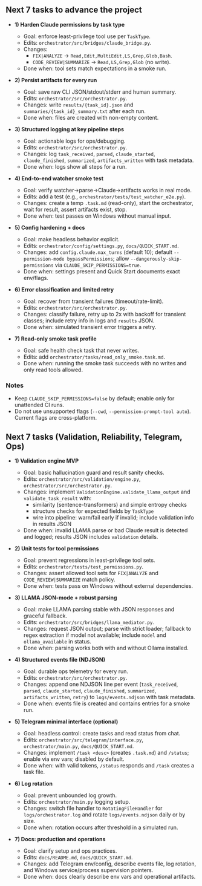 ## Next 7 tasks to advance the project

- **1) Harden Claude permissions by task type**
  - Goal: enforce least-privilege tool use per `TaskType`.
  - Edits: `orchestrator/src/bridges/claude_bridge.py`.
  - Changes:
    - `FIX|ANALYZE` → `Read,Edit,MultiEdit,LS,Grep,Glob,Bash`.
    - `CODE_REVIEW|SUMMARIZE` → `Read,LS,Grep,Glob` (no write).
  - Done when: tool sets match expectations in a smoke run.

- **2) Persist artifacts for every run**
  - Goal: save raw CLI JSON/stdout/stderr and human summary.
  - Edits: `orchestrator/src/orchestrator.py`.
  - Changes: write `results/{task_id}.json` and `summaries/{task_id}_summary.txt` after each run.
  - Done when: files are created with non-empty content.

- **3) Structured logging at key pipeline steps**
  - Goal: actionable logs for ops/debugging.
  - Edits: `orchestrator/src/orchestrator.py`.
  - Changes: log `task_received`, `parsed`, `claude_started`, `claude_finished`, `summarized`, `artifacts_written` with task metadata.
  - Done when: logs show all steps for a run.

- **4) End-to-end watcher smoke test**
  - Goal: verify watcher→parse→Claude→artifacts works in real mode.
  - Edits: add a test (e.g., `orchestrator/tests/test_watcher_e2e.py`).
  - Changes: create a temp `.task.md` (read-only), start the orchestrator, wait for result, assert artifacts exist, stop.
  - Done when: test passes on Windows without manual input.

- **5) Config hardening + docs**
  - Goal: make headless behavior explicit.
  - Edits: `orchestrator/config/settings.py`, `docs/QUICK_START.md`.
  - Changes: add `config.claude.max_turns` (default 10); default `--permission-mode bypassPermissions`; allow `--dangerously-skip-permissions` via `CLAUDE_SKIP_PERMISSIONS=true`.
  - Done when: settings present and Quick Start documents exact env/flags.

- **6) Error classification and limited retry**
  - Goal: recover from transient failures (timeout/rate-limit).
  - Edits: `orchestrator/src/orchestrator.py`.
  - Changes: classify failure, retry up to 2x with backoff for transient classes; include retry info in logs and `results` JSON.
  - Done when: simulated transient error triggers a retry.

- **7) Read-only smoke task profile**
  - Goal: safe health check task that never writes.
  - Edits: add `orchestrator/tasks/read_only_smoke.task.md`.
  - Done when: running the smoke task succeeds with no writes and only read tools allowed.

### Notes
- Keep `CLAUDE_SKIP_PERMISSIONS=false` by default; enable only for unattended CI runs.
- Do not use unsupported flags (`--cwd`, `--permission-prompt-tool auto`). Current flags are cross-platform.


## Next 7 tasks (Validation, Reliability, Telegram, Ops)

- **1) Validation engine MVP**
  - Goal: basic hallucination guard and result sanity checks.
  - Edits: `orchestrator/src/validation/engine.py`, `orchestrator/src/orchestrator.py`.
  - Changes: implement `ValidationEngine.validate_llama_output` and `validate_task_result` with:
    - similarity (sentence-transformers) and simple entropy checks
    - structure checks for expected fields by `TaskType`
    - wire into pipeline: warn/fail early if invalid; include validation info in results JSON
  - Done when: invalid LLAMA parse or bad Claude result is detected and logged; results JSON includes `validation` details.

- **2) Unit tests for tool permissions**
  - Goal: prevent regressions in least-privilege tool sets.
  - Edits: `orchestrator/tests/test_permissions.py`.
  - Changes: assert allowed tool sets for `FIX|ANALYZE` and `CODE_REVIEW|SUMMARIZE` match policy.
  - Done when: tests pass on Windows without external dependencies.

- **3) LLAMA JSON-mode + robust parsing**
  - Goal: make LLAMA parsing stable with JSON responses and graceful fallback.
  - Edits: `orchestrator/src/bridges/llama_mediator.py`.
  - Changes: request JSON output; parse with strict loader; fallback to regex extraction if model not available; include `model` and `ollama_available` in status.
  - Done when: parsing works both with and without Ollama installed.

- **4) Structured events file (NDJSON)**
  - Goal: durable ops telemetry for every run.
  - Edits: `orchestrator/src/orchestrator.py`.
  - Changes: append one NDJSON line per event (`task_received`, `parsed`, `claude_started`, `claude_finished`, `summarized`, `artifacts_written`, `retry`) to `logs/events.ndjson` with task metadata.
  - Done when: events file is created and contains entries for a smoke run.

- **5) Telegram minimal interface (optional)**
  - Goal: headless control: create tasks and read status from chat.
  - Edits: `orchestrator/src/telegram/interface.py`, `orchestrator/main.py`, `docs/QUICK_START.md`.
  - Changes: implement `/task <desc>` (creates `.task.md`) and `/status`; enable via env vars; disabled by default.
  - Done when: with valid tokens, `/status` responds and `/task` creates a task file.

- **6) Log rotation**
  - Goal: prevent unbounded log growth.
  - Edits: `orchestrator/main.py` logging setup.
  - Changes: switch file handler to `RotatingFileHandler` for `logs/orchestrator.log` and rotate `logs/events.ndjson` daily or by size.
  - Done when: rotation occurs after threshold in a simulated run.

- **7) Docs: production and operations**
  - Goal: clarify setup and ops practices.
  - Edits: `docs/README.md`, `docs/QUICK_START.md`.
  - Changes: add Telegram env/config, describe events file, log rotation, and Windows service/process supervision pointers.
  - Done when: docs clearly describe env vars and operational artifacts.